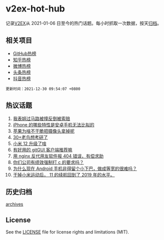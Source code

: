 # v2ex-hot-hub

 记录[V2EX](https://www.v2ex.com/)从 2021-01-06 日至今的热门话题。每小时抓取一次数据，按天[归档](archives)。
 
 ## 相关项目

- [GitHub热榜](https://github.com/lonnyzhang423/github-hot-hub)
- [知乎热榜](https://github.com/lonnyzhang423/zhihu-hot-hub)
- [微博热榜](https://github.com/lonnyzhang423/weibo-hot-hub)
- [头条热榜](https://github.com/lonnyzhang423/toutiao-hot-hub)
- [抖音热榜](https://github.com/lonnyzhang423/douyin-hot-hub)


 `更新时间：2021-12-30 09:54:07 +0800`

## 热议话题

1. [我表姐过马路被撞反倒被索赔](https://www.v2ex.com/t/825024)
1. [iPhone 的哪些特性是安卓手机无法比拟的](https://www.v2ex.com/t/825098)
1. [苹果为啥不干脆把摄像头拿掉呢](https://www.v2ex.com/t/825072)
1. [30+老鸟想考研了](https://www.v2ex.com/t/825094)
1. [小米 12 升级了啥](https://www.v2ex.com/t/825025)
1. [有好用的 gitGUI 客户端推荐嘛](https://www.v2ex.com/t/825106)
1. [用 nginx 反代用友软件报 404 错误，有偿求助](https://www.v2ex.com/t/825058)
1. [你们公司有绩效强制打 c 的要求吗？](https://www.v2ex.com/t/825034)
1. [为什么现在 Android 手机非得留个小下巴，做成等宽的很难吗？](https://www.v2ex.com/t/825053)
1. [干掉小米运动后， 11 的续航回到了 2019 年的水平。](https://www.v2ex.com/t/825027)

## 历史归档

[archives](archives)

## License

See the [LICENSE](LICENSE) file for license rights and limitations (MIT).
